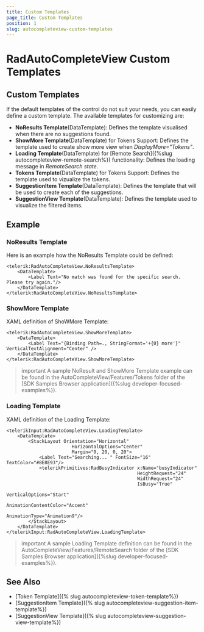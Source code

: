 ```yaml
---
title: Custom Templates
page_title: Custom Templates
position: 1
slug: autocompleteview-custom-templates
---
```


# RadAutoCompleteView Custom Templates

## Custom Templates

If the default templates of the control do not suit your needs, you can easily define a custom template. The available templates for customizing are:

* **NoResults Template**(DataTemplate): Defines the template visualised when there are no suggestions found.
* **ShowMore Template**(DataTemplate) for Tokens Support: Defines the template used to create show more view when *DisplayMore="Tokens"*.
* **Loading Template**(DataTemplate) for [Remote Search]({%slug autocompleteview-remote-search%}) functionality: Defines the loading message in *RemoteSearch state*.
* **Tokens Template**(DataTemplate) for Tokens Support: Defines the template used to vizualize the tokens.
* **SuggestionItem Template**(DataTemplate): Defines the template that will be used to create each of the suggestions.
* **SuggestionView Template**(DataTemplate): Defines the template used to visualize the filtered items.

## Example

### NoResults Template

Here is an example how the NoResults Template could be defined:

```XAML
<telerik:RadAutoCompleteView.NoResultsTemplate>
    <DataTemplate>
        <Label Text="No match was found for the specific search. Please try again."/>
    </DataTemplate>
</telerik:RadAutoCompleteView.NoResultsTemplate>
```

### ShowMore Template

XAML definition of ShoWMore Template:

```XAML
<telerik:RadAutoCompleteView.ShowMoreTemplate>
    <DataTemplate>
        <Label Text="{Binding Path=., StringFormat='+{0} more'}" VerticalTextAlignment="Center" />
    </DataTemplate>
</telerik:RadAutoCompleteView.ShowMoreTemplate>
```

>important A sample NoResult and ShowMore Template example can be found in the AutoCompleteView/Features/Tokens folder of the [SDK Samples Browser application]({%slug developer-focused-examples%}).

### Loading Template

XAML definition of the Loading Template:

```XAML
<telerikInput:RadAutoCompleteView.LoadingTemplate>
    <DataTemplate>
        <StackLayout Orientation="Horizontal"
                        HorizontalOptions="Center"
                        Margin="0, 20, 0, 20">
            <Label Text="Searching... " FontSize="16" TextColor="#8E8E93"/>
            <telerikPrimitives:RadBusyIndicator x:Name="busyIndicator" 
                                                HeightRequest="24" 
                                                WidthRequest="24"
                                                IsBusy="True"
                                                VerticalOptions="Start"
                                                AnimationContentColor="Accent"
                                                AnimationType="Animation9"/>
        </StackLayout>
    </DataTemplate>
</telerikInput:RadAutoCompleteView.LoadingTemplate>
```
>important A sample Loading Template definition can be found in the AutoCompleteView/Features/RemoteSearch folder of the [SDK Samples Browser application]({%slug developer-focused-examples%}).

## See Also

- [Token Template]({% slug autocompleteview-token-template%})
- [SuggestionItem Template]({% slug autocompleteview-suggestion-item-template%})
- [SuggestionView Template]({% slug autocompleteview-suggestion-view-template%})

